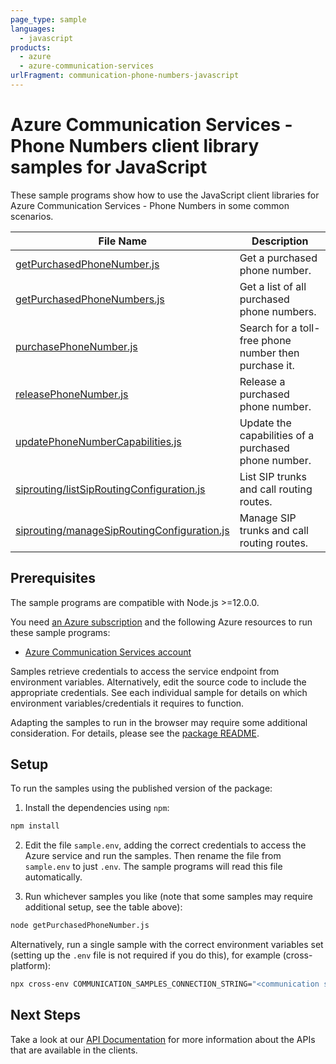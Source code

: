 ```yaml
---
page_type: sample
languages:
  - javascript
products:
  - azure
  - azure-communication-services
urlFragment: communication-phone-numbers-javascript
---
```


# Azure Communication Services - Phone Numbers client library samples for JavaScript

These sample programs show how to use the JavaScript client libraries for Azure Communication Services - Phone Numbers in some common scenarios.

| **File Name**                                                                | **Description**                                       |
| ---------------------------------------------------------------------------- | ----------------------------------------------------- |
| [getPurchasedPhoneNumber.js][getpurchasedphonenumber]                        | Get a purchased phone number.                         |
| [getPurchasedPhoneNumbers.js][getpurchasedphonenumbers]                      | Get a list of all purchased phone numbers.            |
| [purchasePhoneNumber.js][purchasephonenumber]                                | Search for a toll-free phone number then purchase it. |
| [releasePhoneNumber.js][releasephonenumber]                                  | Release a purchased phone number.                     |
| [updatePhoneNumberCapabilities.js][updatephonenumbercapabilities]            | Update the capabilities of a purchased phone number.  |
| [siprouting/listSipRoutingConfiguration.js][listsiproutingconfiguration]     | List SIP trunks and call routing routes.              |
| [siprouting/manageSipRoutingConfiguration.js][managesiproutingconfiguration] | Manage SIP trunks and call routing routes.            |

## Prerequisites

The sample programs are compatible with Node.js >=12.0.0.

You need [an Azure subscription][freesub] and the following Azure resources to run these sample programs:

- [Azure Communication Services account][createinstance_azurecommunicationservicesaccount]

Samples retrieve credentials to access the service endpoint from environment variables. Alternatively, edit the source code to include the appropriate credentials. See each individual sample for details on which environment variables/credentials it requires to function.

Adapting the samples to run in the browser may require some additional consideration. For details, please see the [package README][package].

## Setup

To run the samples using the published version of the package:

1. Install the dependencies using `npm`:

```bash
npm install
```

2. Edit the file `sample.env`, adding the correct credentials to access the Azure service and run the samples. Then rename the file from `sample.env` to just `.env`. The sample programs will read this file automatically.

3. Run whichever samples you like (note that some samples may require additional setup, see the table above):

```bash
node getPurchasedPhoneNumber.js
```

Alternatively, run a single sample with the correct environment variables set (setting up the `.env` file is not required if you do this), for example (cross-platform):

```bash
npx cross-env COMMUNICATION_SAMPLES_CONNECTION_STRING="<communication samples connection string>" PHONE_NUMBER_TO_GET="<phone number to get>" AZURE_PHONE_NUMBER="<azure phone number>" node getPurchasedPhoneNumber.js
```

## Next Steps

Take a look at our [API Documentation][apiref] for more information about the APIs that are available in the clients.

[getpurchasedphonenumber]: https://github.com/Azure/azure-sdk-for-js/blob/main/sdk/communication/communication-phone-numbers/samples/v1/javascript/getPurchasedPhoneNumber.js
[getpurchasedphonenumbers]: https://github.com/Azure/azure-sdk-for-js/blob/main/sdk/communication/communication-phone-numbers/samples/v1/javascript/getPurchasedPhoneNumbers.js
[purchasephonenumber]: https://github.com/Azure/azure-sdk-for-js/blob/main/sdk/communication/communication-phone-numbers/samples/v1/javascript/purchasePhoneNumber.js
[releasephonenumber]: https://github.com/Azure/azure-sdk-for-js/blob/main/sdk/communication/communication-phone-numbers/samples/v1/javascript/releasePhoneNumber.js
[updatephonenumbercapabilities]: https://github.com/Azure/azure-sdk-for-js/blob/main/sdk/communication/communication-phone-numbers/samples/v1/javascript/updatePhoneNumberCapabilities.js
[listsiproutingconfiguration]: https://github.com/Azure/azure-sdk-for-js/blob/main/sdk/communication/communication-phone-numbers/samples/v1/javascript/siprouting/listSipRoutingConfiguration.js
[managesiproutingconfiguration]: https://github.com/Azure/azure-sdk-for-js/blob/main/sdk/communication/communication-phone-numbers/samples/v1/javascript/siprouting/manageSipRoutingConfiguration.js
[apiref]: https://docs.microsoft.com/javascript/api/@azure/communication-phone-numbers
[freesub]: https://azure.microsoft.com/free/
[createinstance_azurecommunicationservicesaccount]: https://docs.microsoft.com/azure/communication-services/quickstarts/create-communication-resource
[package]: https://github.com/Azure/azure-sdk-for-js/tree/main/sdk/communication/communication-phone-numbers/README.md
